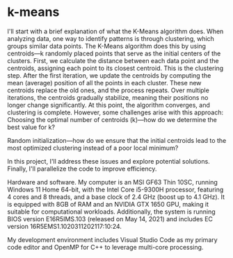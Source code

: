 # k-means
I'll start with a brief explanation of what the K-Means algorithm does.
When analyzing data, one way to identify patterns is through clustering, which groups similar data points. The K-Means algorithm does this by using centroids—k randomly placed points that serve as the initial centers of the clusters.
First, we calculate the distance between each data point and the centroids, assigning each point to its closest centroid. This is the clustering step.
After the first iteration, we update the centroids by computing the mean (average) position of all the points in each cluster. These new centroids replace the old ones, and the process repeats.
Over multiple iterations, the centroids gradually stabilize, meaning their positions no longer change significantly. At this point, the algorithm converges, and clustering is complete.
However, some challenges arise with this approach:
Choosing the optimal number of centroids (k)—how do we determine the best value for k?


Random initialization—how do we ensure that the initial centroids lead to the most optimized clustering instead of a poor local minimum?


In this project, I'll address these issues and explore potential solutions.
Finally, I'll parallelize the code to improve efficiency.

Hardware and software.
My computer is an MSI GF63 Thin 10SC, running Windows 11 Home 64-bit, with the Intel Core i5-9300H processor, featuring 4 cores and 8 threads, and a base clock of 2.4 GHz (boost up to 4.1 GHz). It is equipped with 8GB of RAM and an NVIDIA GTX 1650 GPU, making it suitable for computational workloads. Additionally, the system is running BIOS version E16R5IMS.103 (released on May 14, 2021) and includes EC version 16R5EMS1.1020311202117:10:24.

My development environment includes Visual Studio Code as my primary code editor and OpenMP for C++ to leverage multi-core processing.
